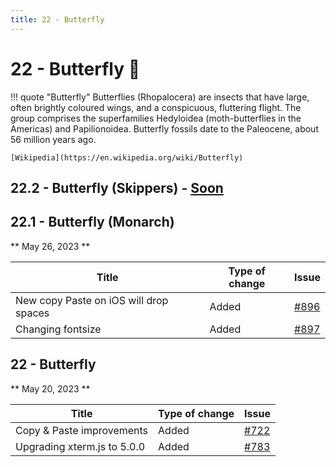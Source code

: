 ```yaml
---
title: 22 - Butterfly
---
```

# 22 - Butterfly :butterfly:
!!! quote "Butterfly"
    Butterflies (Rhopalocera) are insects that have large, often brightly coloured wings, and a conspicuous, fluttering flight. The group comprises the superfamilies Hedyloidea (moth-butterflies in the Americas) and Papilionoidea. Butterfly fossils date to the Paleocene, about 56 million years ago.

    [Wikipedia](https://en.wikipedia.org/wiki/Butterfly)

## 22.2 - Butterfly (Skippers) - [Soon](https://webssh.net/documentation/becoming-external-tester/)

## 22.1 - Butterfly (Monarch)
** May 26, 2023 **

| Title | Type of change | Issue |
| --- | --- | --- |
| New copy Paste on iOS will drop spaces | Added | [#896](https://github.com/isontheline/pro.webssh.net/issues/896) |
| Changing fontsize | Added | [#897](https://github.com/isontheline/pro.webssh.net/issues/897) |

## 22 - Butterfly
** May 20, 2023 **

| Title | Type of change | Issue |
| --- | --- | --- |
| Copy & Paste improvements | Added | [#722](https://github.com/isontheline/pro.webssh.net/issues/722) |
| Upgrading xterm.js to 5.0.0 | Added | [#783](https://github.com/isontheline/pro.webssh.net/issues/783) |
